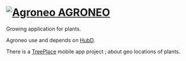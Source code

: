 # [![Agroneo](https://agroneo.net/ui/logo@28) AGRONEO](https://agroneo.com)
Growing application for plants. 

Agroneo use and depends on [HubD](https://github.com/pagetronic/HubD).

There is a [TreePlace](https://github.com/pagetronic/TreePlace) mobile app project ; about geo locations of plants.
